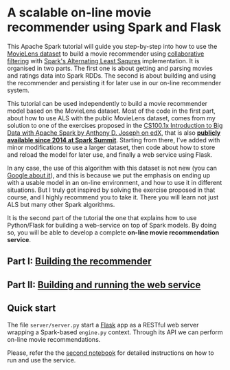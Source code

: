 # A scalable on-line movie recommender using Spark and Flask

This Apache Spark tutorial will guide you step-by-step into how to use the [MovieLens dataset](http://grouplens.org/datasets/movielens/) to build a movie recommender using [collaborative filtering](https://en.wikipedia.org/wiki/Recommender_system#Collaborative_filtering) with [Spark's Alternating Least Saqures](https://spark.apache.org/docs/latest/mllib-collaborative-filtering.html) implementation. It is organised in two parts. The first one is about getting and parsing movies and ratings data into Spark RDDs. The second is about building and using the recommender and persisting it for later use in our on-line recommender system.

This tutorial can be used independently to build a movie recommender model based on the MovieLens dataset. Most of the code in the first part, about how to use ALS with the public MovieLens dataset, comes from my solution to one of the exercises proposed in the [CS100.1x Introduction to Big Data with Apache Spark by Anthony D. Joseph on edX](https://www.edx.org/course/introduction-big-data-apache-spark-uc-berkeleyx-cs100-1x), that is also [**publicly available since 2014 at Spark Summit**](https://databricks-training.s3.amazonaws.com/movie-recommendation-with-mllib.html). Starting from there, I've added with minor modifications to use a larger dataset, then code about how to store and reload the model for later use, and finally a web service using Flask.

In any case, the use of this algorithm with this dataset is not new (you can [Google about it](https://www.google.co.uk/webhp?sourceid=chrome-instant&ion=1&espv=2&ie=UTF-8#q=movielens%20dataset%20collaborative%20filtering)), and this is because we put the emphasis on ending up with a usable model in an on-line environment, and how to use it in different situations. But I truly got inspired by solving the exercise proposed in that course, and I highly recommend you to take it. There you will learn not just ALS but many other Spark algorithms.

It is the second part of the tutorial the one that explains how to use Python/Flask for building a web-service on top of Spark models. By doing so, you will be able to develop a complete **on-line movie recommendation service**.

## Part I: [Building the recommender](notebooks/building-recommender.ipynb)

## Part II: [Building and running the web service](notebooks/online-recommendations.ipynb)

## Quick start

The file `server/server.py` start a [Flask](http://flask.pocoo.org/) app as a RESTful
web server wrapping a Spark-based `engine.py` context. Through its API we can
perform on-line movie recommendations.

Please, refer the the [second notebook](notebooks/online-recommendations.ipynb) for detailed
instructions on how to run and use the service.
